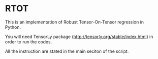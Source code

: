 # RTOT
This is an implementation of Robust Tensor-On-Tensor regression in Python.

You will need TensorLy package (http://tensorly.org/stable/index.html) in order to run the codes.

All the instruction are stated in the main seciton of the script.
